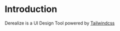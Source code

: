 # Introduction

Derealize is a UI Design Tool powered by <a href="https://tailwindcss.com/">Tailwindcss</a>
